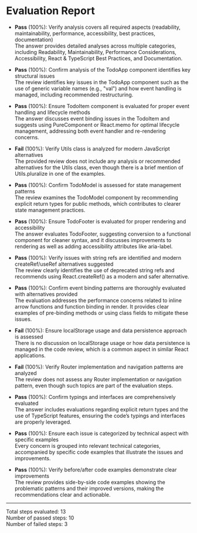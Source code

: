 # Evaluation Report

- **Pass** (100%): Verify analysis covers all required aspects (readability, maintainability, performance, accessibility, best practices, documentation)  
  The answer provides detailed analyses across multiple categories, including Readability, Maintainability, Performance Considerations, Accessibility, React & TypeScript Best Practices, and Documentation.

- **Pass** (100%): Confirm analysis of the TodoApp component identifies key structural issues  
  The review identifies key issues in the TodoApp component such as the use of generic variable names (e.g., "val") and how event handling is managed, including recommended restructuring.

- **Pass** (100%): Ensure TodoItem component is evaluated for proper event handling and lifecycle methods  
  The answer discusses event binding issues in the TodoItem and suggests using PureComponent or React.memo for optimal lifecycle management, addressing both event handler and re-rendering concerns.

- **Fail** (100%): Verify Utils class is analyzed for modern JavaScript alternatives  
  The provided review does not include any analysis or recommended alternatives for the Utils class, even though there is a brief mention of Utils.pluralize in one of the examples.

- **Pass** (100%): Confirm TodoModel is assessed for state management patterns  
  The review examines the TodoModel component by recommending explicit return types for public methods, which contributes to clearer state management practices.

- **Pass** (100%): Ensure TodoFooter is evaluated for proper rendering and accessibility  
  The answer evaluates TodoFooter, suggesting conversion to a functional component for cleaner syntax, and it discusses improvements to rendering as well as adding accessibility attributes like aria-label.

- **Pass** (100%): Verify issues with string refs are identified and modern createRef/useRef alternatives suggested  
  The review clearly identifies the use of deprecated string refs and recommends using React.createRef() as a modern and safer alternative.

- **Pass** (100%): Confirm event binding patterns are thoroughly evaluated with alternatives provided  
  The evaluation addresses the performance concerns related to inline arrow functions and function binding in render. It provides clear examples of pre-binding methods or using class fields to mitigate these issues.

- **Fail** (100%): Ensure localStorage usage and data persistence approach is assessed  
  There is no discussion on localStorage usage or how data persistence is managed in the code review, which is a common aspect in similar React applications.

- **Fail** (100%): Verify Router implementation and navigation patterns are analyzed  
  The review does not assess any Router implementation or navigation pattern, even though such topics are part of the evaluation steps.

- **Pass** (100%): Confirm typings and interfaces are comprehensively evaluated  
  The answer includes evaluations regarding explicit return types and the use of TypeScript features, ensuring the code’s typings and interfaces are properly leveraged.

- **Pass** (100%): Ensure each issue is categorized by technical aspect with specific examples  
  Every concern is grouped into relevant technical categories, accompanied by specific code examples that illustrate the issues and improvements.

- **Pass** (100%): Verify before/after code examples demonstrate clear improvements  
  The review provides side-by-side code examples showing the problematic patterns and their improved versions, making the recommendations clear and actionable.

---

Total steps evaluated: 13  
Number of passed steps: 10  
Number of failed steps: 3